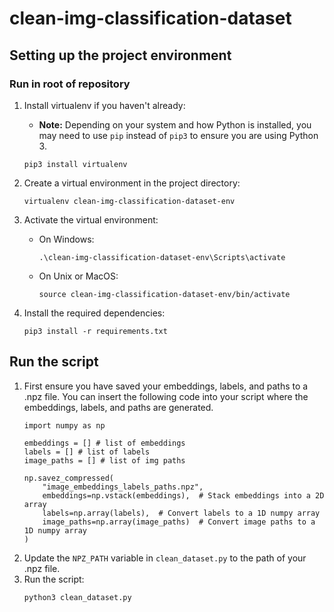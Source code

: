 # clean-img-classification-dataset

## Setting up the project environment
### Run in root of repository
1. Install virtualenv if you haven't already:
    - **Note:** Depending on your system and how Python is installed, you may need to use `pip` instead of `pip3` to ensure you are using Python 3.

   ```
   pip3 install virtualenv
   ```
2. Create a virtual environment in the project directory:
   ```
   virtualenv clean-img-classification-dataset-env
   ```
3. Activate the virtual environment:
   - On Windows:
     ```
     .\clean-img-classification-dataset-env\Scripts\activate
     ```
   - On Unix or MacOS:
     ```
     source clean-img-classification-dataset-env/bin/activate
     ```
4. Install the required dependencies:
   ```
   pip3 install -r requirements.txt
   ```


## Run the script
1.  First ensure you have saved your embeddings, labels, and paths to a .npz file. You can insert the following code into your script where the embeddings, labels, and paths are generated.
    ```
    import numpy as np

    embeddings = [] # list of embeddings
    labels = [] # list of labels
    image_paths = [] # list of img paths

    np.savez_compressed(
        "image_embeddings_labels_paths.npz",
        embeddings=np.vstack(embeddings),  # Stack embeddings into a 2D array
        labels=np.array(labels),  # Convert labels to a 1D numpy array
        image_paths=np.array(image_paths)  # Convert image paths to a 1D numpy array
    )
    ```
2. Update the `NPZ_PATH` variable in `clean_dataset.py` to the path of your .npz file.
3. Run the script:
    ```
    python3 clean_dataset.py
    ```
